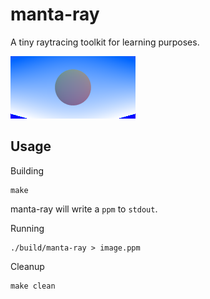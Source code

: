 # manta-ray

A tiny raytracing toolkit for learning purposes.

![example](https://raw.githubusercontent.com/sbuggay/manta-ray/master/demo/example2.png)

## Usage

Building
```
make
```

manta-ray will write a `ppm` to `stdout`. 

Running
```
./build/manta-ray > image.ppm
```

Cleanup
```
make clean
```